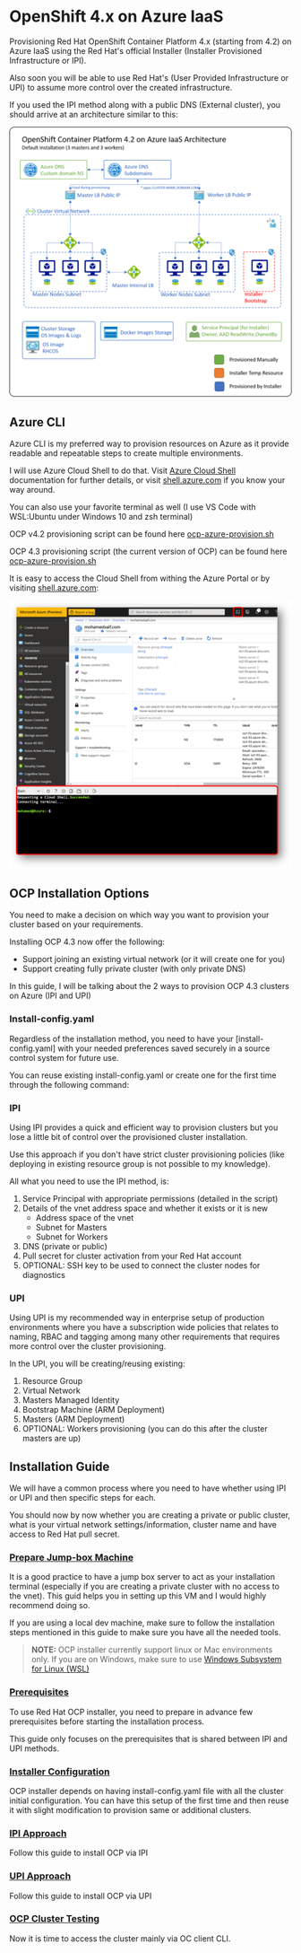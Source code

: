 # OpenShift 4.x on Azure IaaS

Provisioning Red Hat OpenShift Container Platform 4.x (starting from 4.2) on Azure IaaS using the Red Hat's official Installer (Installer Provisioned Infrastructure or IPI).

Also soon you will be able to use Red Hat's (User Provided Infrastructure or UPI) to assume more control over the created infrastructure.

If you used the IPI method along with a public DNS (External cluster), you should arrive at an architecture similar to this:

![ocp-azure](res/ocp-azure-architecture.png)

## Azure CLI

Azure CLI is my preferred way to provision resources on Azure as it provide readable and repeatable steps to create multiple environments.

I will use Azure Cloud Shell to do that. Visit [Azure Cloud Shell](https://docs.microsoft.com/en-us/azure/cloud-shell/overview) documentation for further details, or visit [shell.azure.com](https://shell.azure.com) if you know your way around.

You can also use your favorite terminal as well (I use VS Code with WSL:Ubuntu under Windows 10 and zsh terminal)

OCP v4.2 provisioning script can be found here [ocp-azure-provision.sh](provisioning/ocp-azure-provision.sh)

OCP 4.3 provisioning script (the current version of OCP) can be found here [ocp-azure-provision.sh](provisioning/ocp-azure-provision-4-3.sh)

It is easy to access the Cloud Shell from withing the Azure Portal or by visiting [shell.azure.com](https://shell.azure.com):

![cloud-shell](res/cloud-shell.png)

## OCP Installation Options

You need to make a decision on which way you want to provision your cluster based on your requirements.

Installing OCP 4.3 now offer the following:
- Support joining an existing virtual network (or it will create one for you)
- Support creating fully private cluster (with only private DNS)

In this guide, I will be talking about the 2 ways to provision OCP 4.3 clusters on Azure (IPI and UPI)

### Install-config.yaml

Regardless of the installation method, you need to have your [install-config.yaml] with your needed preferences saved securely in a source control system for future use.

You can reuse existing install-config.yaml or create one for the first time through the following command:

### IPI

Using IPI provides a quick and efficient way to provision clusters but you lose a little bit of control over the provisioned cluster installation.

Use this approach if you don't have strict cluster provisioning policies (like deploying in existing resource group is not possible to my knowledge).

All what you need to use the IPI method, is:
1. Service Principal with appropriate permissions (detailed in the script)
2. Details of the vnet address space and whether it exists or it is new
    - Address space of the vnet
    - Subnet for Masters
    - Subnet for Workers
3. DNS (private or public)
4. Pull secret for cluster activation from your Red Hat account
5. OPTIONAL: SSH key to be used to connect the cluster nodes for diagnostics

### UPI

Using UPI is my recommended way in enterprise setup of production environments where you have a subscription wide policies that relates to naming, RBAC and tagging among many other requirements that requires more control over the cluster provisioning.

In the UPI, you will be creating/reusing existing:
1. Resource Group
2. Virtual Network
3. Masters Managed Identity
4. Bootstrap Machine (ARM Deployment)
5. Masters (ARM Deployment)
6. OPTIONAL: Workers provisioning (you can do this after the cluster masters are up)

## Installation Guide

We will have a common process where you need to have whether using IPI or UPI and then specific steps for each.

You should now by now whether you are creating a private or public cluster, what is your virtual network settings/information, cluster name and have access to Red Hat pull secret.

### [Prepare Jump-box Machine](jumpbox-provision.md)

It is a good practice to have a jump box server to act as your installation terminal (especially if you are creating a private cluster with no access to the vnet). This guid helps you in setting up this VM and I would highly recommend doing so.

If you are using a local dev machine, make sure to follow the installation steps mentioned in this guide to make sure you have all the needed tools.

>**NOTE:** OCP installer currently support linux or Mac environments only. If you are on Windows, make sure to use [Windows Subsystem for Linux (WSL)](https://docs.microsoft.com/en-us/windows/wsl/install-win10)

### [Prerequisites](prerequisites.md)

To use Red Hat OCP installer, you need to prepare in advance few prerequisites before starting the installation process.

This guide only focuses on the prerequisites that is shared between IPI and UPI methods.

### [Installer Configuration](installer-configuration.md)

OCP installer depends on having install-config.yaml file with all the cluster initial configuration. You can have this setup of the first time and then reuse it with slight modification to provision same or additional clusters.

### [IPI Approach](ocp-ipi.md)

Follow this guide to install OCP via IPI

### [UPI Approach](ocp-upi.md)

Follow this guide to install OCP via UPI

### [OCP Cluster Testing](ocp-testing.md)

Now it is time to access the cluster mainly via OC client CLI.